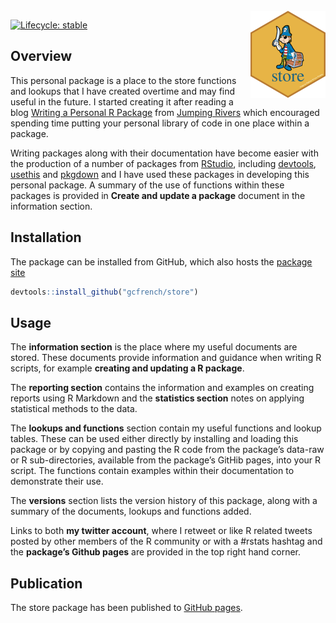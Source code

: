 
<!-- README.md is generated from README.Rmd. Please edit that file -->

<br />

<img src='man/figures/logo.png' align="right" height="139" />

<!-- badges: start -->

[![Lifecycle:
stable](https://img.shields.io/badge/lifecycle-stable-brightgreen.svg)](https://lifecycle.r-lib.org/articles/stages.html#stable)
<!-- badges: end -->

## Overview

This personal package is a place to the store functions and lookups that
I have created overtime and may find useful in the future. I started
creating it after reading a blog [Writing a Personal R
Package](https://www.jumpingrivers.com/blog/personal-r-package/) from
[Jumping Rivers](https://www.jumpingrivers.com/) which encouraged
spending time putting your personal library of code in one place within
a package.

Writing packages along with their documentation have become easier with
the production of a number of packages from
[RStudio](https://rstudio.com/), including
[devtools](https://devtools.r-lib.org/),
[usethis](https://usethis.r-lib.org/) and
[pkgdown](https://pkgdown.r-lib.org/) and I have used these packages in
developing this personal package. A summary of the use of functions
within these packages is provided in **Create and update a package**
document in the information section.

## Installation

The package can be installed from GitHub, which also hosts the [package
site](https://gcfrench.github.io/store)

``` r
devtools::install_github("gcfrench/store")
```

## Usage

The **information section** is the place where my useful documents are
stored. These documents provide information and guidance when writing R
scripts, for example **creating and updating a R package**.

The **reporting section** contains the information and examples on
creating reports using R Markdown and the **statistics section** notes
on applying statistical methods to the data.

The **lookups and functions** section contain my useful functions and
lookup tables. These can be used either directly by installing and
loading this package or by copying and pasting the R code from the
package’s data-raw or R sub-directories, available from the package’s
GitHib pages, into your R script. The functions contain examples within
their documentation to demonstrate their use.

The **versions** section lists the version history of this package,
along with a summary of the documents, lookups and functions added.

Links to both **my twitter account**, where I retweet or like R related
tweets posted by other members of the R community or with a \#rstats
hashtag and the **package’s Github pages** are provided in the top right
hand corner.

## Publication

The store package has been published to [GitHub
pages](https://gcfrench.github.io/store).
